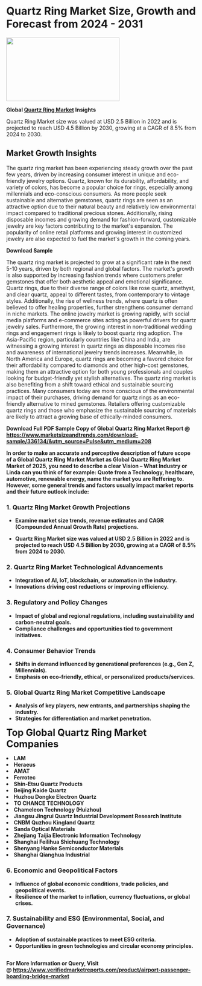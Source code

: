 <H1>Quartz Ring Market Size, Growth and Forecast from 2024 - 2031</H1><img class="aligncenter size-medium wp-image-584254" src="https://thirdeyenews.in/wp-content/uploads/2024/09/Global-Market-Research-300x168.jpeg" alt="" width="300" height="168" /><p><strong>Global&nbsp;<a href="https://www.marketsizeandtrends.com/download-sample/336134/&amp;utm_source=Pulse&amp;utm_medium=208">Quartz Ring Market</a> Insights</strong></p><p>Quartz Ring Market size was valued at USD 2.5 Billion in 2022 and is projected to reach USD 4.5 Billion by 2030, growing at a CAGR of 8.5% from 2024 to 2030.</p><p><h2>Market Growth Insights</h2> <p>The quartz ring market has been experiencing steady growth over the past few years, driven by increasing consumer interest in unique and eco-friendly jewelry options. Quartz, known for its durability, affordability, and variety of colors, has become a popular choice for rings, especially among millennials and eco-conscious consumers. As more people seek sustainable and alternative gemstones, quartz rings are seen as an attractive option due to their natural beauty and relatively low environmental impact compared to traditional precious stones. Additionally, rising disposable incomes and growing demand for fashion-forward, customizable jewelry are key factors contributing to the market's expansion. The popularity of online retail platforms and growing interest in customized jewelry are also expected to fuel the market's growth in the coming years.</p> <p><strong>Download Sample</strong></p> <p>The quartz ring market is projected to grow at a significant rate in the next 5-10 years, driven by both regional and global factors. The market's growth is also supported by increasing fashion trends where customers prefer gemstones that offer both aesthetic appeal and emotional significance. Quartz rings, due to their diverse range of colors like rose quartz, amethyst, and clear quartz, appeal to different tastes, from contemporary to vintage styles. Additionally, the rise of wellness trends, where quartz is often believed to offer healing properties, further strengthens consumer demand in niche markets. The online jewelry market is growing rapidly, with social media platforms and e-commerce sites acting as powerful drivers for quartz jewelry sales. Furthermore, the growing interest in non-traditional wedding rings and engagement rings is likely to boost quartz ring adoption. The Asia-Pacific region, particularly countries like China and India, are witnessing a growing interest in quartz rings as disposable incomes rise and awareness of international jewelry trends increases. Meanwhile, in North America and Europe, quartz rings are becoming a favored choice for their affordability compared to diamonds and other high-cost gemstones, making them an attractive option for both young professionals and couples looking for budget-friendly yet stylish alternatives. The quartz ring market is also benefiting from a shift toward ethical and sustainable sourcing practices. Many consumers today are more conscious of the environmental impact of their purchases, driving demand for quartz rings as an eco-friendly alternative to mined gemstones. Retailers offering customizable quartz rings and those who emphasize the sustainable sourcing of materials are likely to attract a growing base of ethically-minded consumers. <p><strong></p><p><span class=""><strong>Download Full PDF Sample Copy of Global Quartz Ring Market Report</strong> @ <a href="https://www.marketsizeandtrends.com/download-sample/336134/&amp;utm_source=Pulse&amp;utm_medium=208" target="_blank">https://www.marketsizeandtrends.com/download-sample/336134/&amp;utm_source=Pulse&amp;utm_medium=208</a></span></p><p>In order to make an accurate and perceptive description of future scope of a Global&nbsp;Quartz Ring Market Market as Global&nbsp;Quartz Ring Market Market of 2025, you need to describe a clear Vision &ndash; What Industry or Linda can you think of for example: Quote from a Technology, healthcare, automotive, renewable energy, name the market you are Reffering to. However, some general trends and factors usually impact market reports and their future outlook include:</p><h3>1.&nbsp;<strong>Quartz Ring Market Growth Projections</strong></h3><ul><li>Examine market size trends, revenue estimates and CAGR (Compounded Annual Growth Rate) projections.</li><li><p>Quartz Ring Market size was valued at USD 2.5 Billion in 2022 and is projected to reach USD 4.5 Billion by 2030, growing at a CAGR of 8.5% from 2024 to 2030.</p></li></ul><h3>2.&nbsp;<strong>Quartz Ring Market Technological Advancements</strong></h3><ul><li>Integration of AI, IoT, blockchain, or automation in the industry.</li><li>Innovations driving cost reductions or improving efficiency.</li></ul><h3>3.&nbsp;<strong>Regulatory and Policy Changes</strong></h3><ul><li>Impact of global and regional regulations, including sustainability and carbon-neutral goals.</li><li>Compliance challenges and opportunities tied to government initiatives.</li></ul><h3>4.&nbsp;<strong>Consumer Behavior Trends</strong></h3><ul><li>Shifts in demand influenced by generational preferences (e.g., Gen Z, Millennials).</li><li>Emphasis on eco-friendly, ethical, or personalized products/services.</li></ul><h3>5.&nbsp;<strong>Global Quartz Ring Market Competitive Landscape</strong></h3><ul><li>Analysis of key players, new entrants, and partnerships shaping the industry.</li><li>Strategies for differentiation and market penetration.</li></ul><p data-pm-slice="1 1 []"><span style="color: inherit; font-family: inherit; font-size: 25px;">Top Global Quartz Ring Market Companies</span></p><div class="" data-test-id=""><p><li>LAM</li><li> Heraeus</li><li> AMAT</li><li> Ferrotec</li><li> Shin-Etsu Quartz Products</li><li> Beijing Kaide Quartz</li><li> Huzhou Dongke Electron Quartz</li><li> TO CHANCE TECHNOLOGY</li><li> Chameleon Technology (Huizhou)</li><li> Jiangsu Jingrui Quartz Industrial Development Research Institute</li><li> CNBM Quzhou Kingland Quartz</li><li> Sanda Optical Materials</li><li> Zhejiang Taijia Electronic Information Technology</li><li> Shanghai Feilihua Shichuang Technology</li><li> Shenyang Hanke Semiconductor Materials</li><li> Shanghai Qianghua Industrial</li></p></div><h3>6.&nbsp;<strong>Economic and Geopolitical Factors</strong></h3><ul><li>Influence of global economic conditions, trade policies, and geopolitical events.</li><li>Resilience of the market to inflation, currency fluctuations, or global crises.</li></ul><h3>7.&nbsp;<strong>Sustainability and ESG (Environmental, Social, and Governance)</strong></h3><ul><li>Adoption of sustainable practices to meet ESG criteria.</li><li>Opportunities in green technologies and circular economy principles.</li></ul><h2><strong style="font-size: 14px;">For More Information or Query, Visit @&nbsp;</strong><a style="background-color: #ffffff; font-size: 14px;" href="https://www.marketsizeandtrends.com/report/quartz-ring-market/" target="_blank">https://www.verifiedmarketreports.com/product/airport-passenger-boarding-bridge-market</a></h2>
